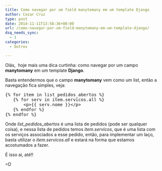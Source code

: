 ```yaml
---
title: Como navegar por um field manytomany em um template Django
author: Cezar Cruz
type: post
date: 2014-11-11T13:58:36+00:00
url: /como-navegar-por-um-field-manytomany-em-um-template-django/
dsq_needs_sync:
  - 1
categories:
  - Outros

---
```

Olás,  hoje mais uma dica curtinha: como navegar por um campo **manytomany** em um template **Django**.

<!--more-->

Basta entendermos que o campo **manytomany** vem como um list, então a navegação fica simples, veja:

<pre class="lang:default decode:true">{% for item in list_pedidos_abertos %}
   {% for serv in item.servicos.all %}
	   &lt;p&gt;{{ serv.nome }}&lt;/p&gt; 
   {% endfor %}
{% endfor %}</pre>

Onde _list\_pedidos\_abertos_ é uma lista de pedidos (pode ser qualquer coisa), e nessa lista de pedidos temos _item.servicos_, que é uma lista com os serviços associados a esse pedido, então, para implementar um laço, basta utilizar o _item.servicos.all_ e estará na forma que estamos acostumados a fazer.

É isso ai, até!!

=D